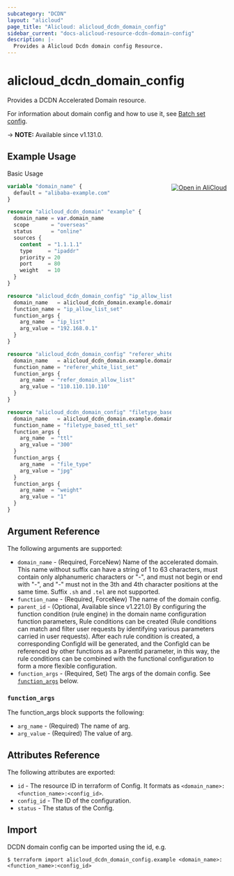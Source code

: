```yaml
---
subcategory: "DCDN"
layout: "alicloud"
page_title: "Alicloud: alicloud_dcdn_domain_config"
sidebar_current: "docs-alicloud-resource-dcdn-domain-config"
description: |-
  Provides a Alicloud Dcdn domain config Resource.
---
```


# alicloud_dcdn_domain_config

Provides a DCDN Accelerated Domain resource.

For information about domain config and how to use it, see [Batch set config](https://www.alibabacloud.com/help/en/doc-detail/130632.htm).

-> **NOTE:** Available since v1.131.0.

## Example Usage
<div class="oics-button" style="float: right;margin: 0 0 -40px 0;">
  <a href="https://api.aliyun.com/api-tools/terraform?resource=alicloud_dcdn_domain_config&exampleId=d0ea9ec9-32b7-28de-5d96-89f9fbb1a5e0755a3552&activeTab=example&spm=docs.r.dcdn_domain_config.0.d0ea9ec932" target="_blank">
    <img alt="Open in AliCloud" src="https://img.alicdn.com/imgextra/i1/O1CN01hjjqXv1uYUlY56FyX_!!6000000006049-55-tps-254-36.svg" style="max-height: 44px; margin: 32px auto; max-width: 100%;">
  </a>
</div>

Basic Usage

```terraform
variable "domain_name" {
  default = "alibaba-example.com"
}

resource "alicloud_dcdn_domain" "example" {
  domain_name = var.domain_name
  scope       = "overseas"
  status      = "online"
  sources {
    content  = "1.1.1.1"
    type     = "ipaddr"
    priority = 20
    port     = 80
    weight   = 10
  }
}

resource "alicloud_dcdn_domain_config" "ip_allow_list_set" {
  domain_name   = alicloud_dcdn_domain.example.domain_name
  function_name = "ip_allow_list_set"
  function_args {
    arg_name  = "ip_list"
    arg_value = "192.168.0.1"
  }
}

resource "alicloud_dcdn_domain_config" "referer_white_list_set" {
  domain_name   = alicloud_dcdn_domain.example.domain_name
  function_name = "referer_white_list_set"
  function_args {
    arg_name  = "refer_domain_allow_list"
    arg_value = "110.110.110.110"
  }
}

resource "alicloud_dcdn_domain_config" "filetype_based_ttl_set" {
  domain_name   = alicloud_dcdn_domain.example.domain_name
  function_name = "filetype_based_ttl_set"
  function_args {
    arg_name  = "ttl"
    arg_value = "300"
  }
  function_args {
    arg_name  = "file_type"
    arg_value = "jpg"
  }
  function_args {
    arg_name  = "weight"
    arg_value = "1"
  }
}
```

## Argument Reference

The following arguments are supported:

* `domain_name` - (Required, ForceNew) Name of the accelerated domain. This name without suffix can have a string of 1 to 63 characters, must contain only alphanumeric characters or "-", and must not begin or end with "-", and "-" must not in the 3th and 4th character positions at the same time. Suffix `.sh` and `.tel` are not supported.
* `function_name` - (Required, ForceNew) The name of the domain config.
* `parent_id` - (Optional, Available since v1.221.0) By configuring the function condition (rule engine) in the domain name configuration function parameters, Rule conditions can be created (Rule conditions can match and filter user requests by identifying various parameters carried in user requests). After each rule condition is created, a corresponding ConfigId will be generated, and the ConfigId can be referenced by other functions as a ParentId parameter, in this way, the rule conditions can be combined with the functional configuration to form a more flexible configuration.
* `function_args` - (Required, Set) The args of the domain config. See [`function_args`](#function_args) below.

### `function_args`

The function_args block supports the following:

* `arg_name` - (Required) The name of arg.
* `arg_value` - (Required) The value of arg.

## Attributes Reference

The following attributes are exported:

* `id` - The resource ID in terraform of Config. It formats as `<domain_name>:<function_name>:<config_id>`.
* `config_id` - The ID of the configuration.
* `status` -  The status of the Config.

## Import

DCDN domain config can be imported using the id, e.g.

```shell
$ terraform import alicloud_dcdn_domain_config.example <domain_name>:<function_name>:<config_id>
```
